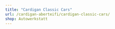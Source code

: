 ```yaml
---
title: "Cardigan Classic Cars"
url: /cardigan-aberteifi/cardigan-classic-cars/
shop: Autowerkstatt
---
```

